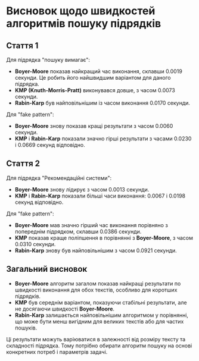 # Висновок щодо швидкостей алгоритмів пошуку підрядків

## Стаття 1

Для підрядка "пошуку вимагає":

- **Boyer-Moore** показав найкращий час виконання, склавши 0.0019 секунди. Це робить його найшвидшим варіантом для даного підрядка.
- **KMP (Knuth-Morris-Pratt)** виконувався довше, з часом 0.0073 секунди.
- **Rabin-Karp** був найповільнішим із часом виконання 0.0170 секунди.

Для "fake pattern":

- **Boyer-Moore** знову показав кращі результати з часом 0.0060 секунди.
- **KMP** і **Rabin-Karp** показали значно гірші результати з часами 0.0230 і 0.0669 секунд відповідно.

## Стаття 2

Для підрядка "Рекомендаційні системи":

- **Boyer-Moore** знову лідирує з часом 0.0013 секунди.
- **KMP** і **Rabin-Karp** показали більші часи виконання: 0.0067 і 0.0198 секунд відповідно.

Для "fake pattern":

- **Boyer-Moore** мав значно гірший час виконання порівняно з попереднім підрядком, склавши 0.0386 секунди.
- **KMP** показав краще поліпшення в порівнянні з **Boyer-Moore**, з часом 0.0310 секунди.
- **Rabin-Karp** знову був найповільнішим з часом 0.0921 секунди.

## Загальний висновок

- **Boyer-Moore** алгоритм загалом показав найкращі результати по швидкості виконання для обох текстів, особливо для коротших підрядків.
- **KMP** був середнім варіантом, показуючи стабільні результати, але не досягаючи швидкості **Boyer-Moore**.
- **Rabin-Karp** залишається найповільнішим алгоритмом у порівнянні, що може бути менш вигідним для великих текстів або для частих пошуків.

Ці результати можуть варіюватися в залежності від розміру тексту та складності підрядка. Тому потрібно обирати алгоритм пошуку на основі конкретних потреб і параметрів задачі.
